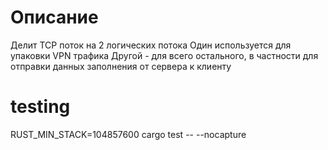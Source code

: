 # Описание
Делит TCP поток на 2 логических потока
Один используется для упаковки VPN трафика
Другой - для всего остального, в частности для отправки данных заполнения
от сервера к клиенту

# testing
RUST_MIN_STACK=104857600 cargo test -- --nocapture